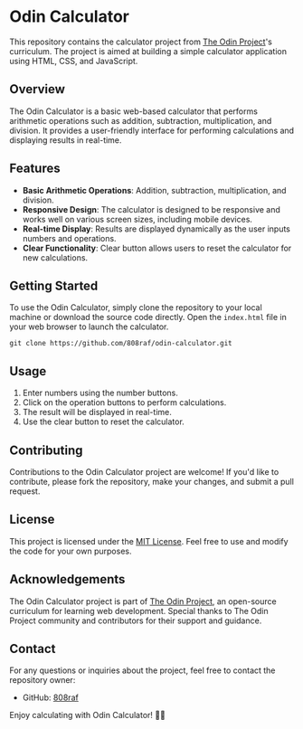 # Odin Calculator

This repository contains the calculator project from [The Odin Project](https://www.theodinproject.com/)'s curriculum. The project is aimed at building a simple calculator application using HTML, CSS, and JavaScript.

## Overview

The Odin Calculator is a basic web-based calculator that performs arithmetic operations such as addition, subtraction, multiplication, and division. It provides a user-friendly interface for performing calculations and displaying results in real-time.

## Features

- **Basic Arithmetic Operations**: Addition, subtraction, multiplication, and division.
- **Responsive Design**: The calculator is designed to be responsive and works well on various screen sizes, including mobile devices.
- **Real-time Display**: Results are displayed dynamically as the user inputs numbers and operations.
- **Clear Functionality**: Clear button allows users to reset the calculator for new calculations.

## Getting Started

To use the Odin Calculator, simply clone the repository to your local machine or download the source code directly. Open the `index.html` file in your web browser to launch the calculator.

```
git clone https://github.com/808raf/odin-calculator.git
```

## Usage

1. Enter numbers using the number buttons.
2. Click on the operation buttons to perform calculations.
3. The result will be displayed in real-time.
4. Use the clear button to reset the calculator.

## Contributing

Contributions to the Odin Calculator project are welcome! If you'd like to contribute, please fork the repository, make your changes, and submit a pull request.

## License

This project is licensed under the [MIT License](LICENSE). Feel free to use and modify the code for your own purposes.

## Acknowledgements

The Odin Calculator project is part of [The Odin Project](https://www.theodinproject.com/), an open-source curriculum for learning web development. Special thanks to The Odin Project community and contributors for their support and guidance.

## Contact

For any questions or inquiries about the project, feel free to contact the repository owner:

- GitHub: [808raf](https://github.com/808raf)

Enjoy calculating with Odin Calculator! 🧮🔢
